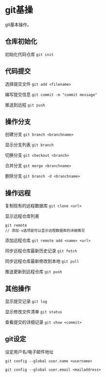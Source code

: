 # git基操

git基本操作。

## 仓库初始化

初始化代码仓库
`git init`

## 代码提交

选择提交文件
`git add <filename>`

编写提交信息
`git commit -m "commit message"`

推送到远程
`git push`

## 操作分支

创建分支
`git branch <branchname>`

显示分支列表
`git branch`

切换分支
`git checkout <branch>`

合并分支
`git merge <branchname>`

删除分支
`git branch -d <branchname>`

## 操作远程

复制现有的远程数据库
`git clone <url>`

显示远程仓库列表
```
git remote
// 添加-v选项就可以显示远程数据库的详细情况
````

添加远程仓库
`git remote add <name> <url>`

同步远程仓库最新历史记录
`git fetch`

同步远程仓库最新修改到本地
`git pull`

推送更新到远程仓库
`git push`


## 其他操作

显示提交记录
`git log`

显示修改文件清单
`git status`

查看提交的详细记录
`git show <commit>`

## git设定

设定用户名/电子邮件地址

`git config --global user.name <username>`

`git config --global user.email <mailaddress>`
